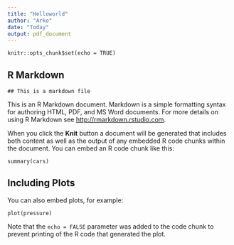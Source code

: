 ```yaml
---
title: "Helloworld"
author: "Arko"
date: "Today"
output: pdf_document
---
```



```{r setup, include=FALSE}
knitr::opts_chunk$set(echo = TRUE)
```

## R Markdown
```{r}
## This is a markdown file
```

This is an R Markdown document. Markdown is a simple formatting syntax for authoring HTML, PDF, and MS Word documents. For more details on using R Markdown see <http://rmarkdown.rstudio.com>.

When you click the **Knit** button a document will be generated that includes both content as well as the output of any embedded R code chunks within the document. You can embed an R code chunk like this:

```{r cars}
summary(cars)
```

## Including Plots

You can also embed plots, for example:

```{r pressure, echo=FALSE}
plot(pressure)
```

Note that the `echo = FALSE` parameter was added to the code chunk to prevent printing of the R code that generated the plot.

